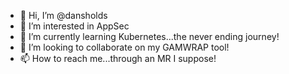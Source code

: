 - 👋 Hi, I’m @dansholds
- 👀 I’m interested in AppSec
- 🌱 I’m currently learning Kubernetes...the never ending journey!
- 💞️ I’m looking to collaborate on my GAMWRAP tool!
- 📫 How to reach me...through an MR I suppose!
